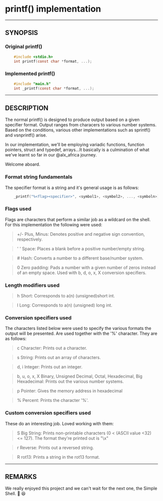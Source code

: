 # printf() implementation

-----------------------------------------------------------------------------------------------

## SYNOPSIS

### Original printf()
```c
	#include <stdio.h>
	int printf(const char *format, ...);
```

### Implemented printf()
```c
	#include "main.h"
	int _printf(const char *format, ...);
```

-----------------------------------------------------------------------------------------------

## DESCRIPTION

The normal printf() is designed to produce output based on a given specifier format.
Output ranges from characers to various number systems. Based on the conditions, various
other implementations such as sprintf() and vsnprintf() arise.

In our implementation, we'll be employing variadic functions, function pointers, struct
and typedef, arrays...It basically is a culmination of what we've learnt so far in our
@alx\_africa journey.

Welcome aboard.

### Format string fundamentals
	
The specifier format is a string and it's general usage is as follows:

```c	
	_printf("%<flag><specifier>", <symbol1>, <symbol2>, ..., <symboln>);
```

### Flags used
	
Flags are characters that perform a similar job as a wildcard on the shell. For this
implementation the following were used:

> +/-	Plus, Minus: Denotes positive and negative sign convention, respectively.

> ' '	Space: Places a blank before a positive number/empty string.

> \#	Hash: Converts a number to a different base/number system.

> 0	Zero padding: Pads a number with a given number of zeros instead of an empty space.
	Used with b, d, o, x, X conversion specifiers.

### Length modifiers used
	
> h	Short: Corresponds to a(n) (unsigned)short int.

> l	Long: Corresponds to a(n) (unsigned) long int.

### Conversion specifiers used
	
The characters listed below were used to specify the various formats the output will
be presented. Are used together with the '%' character. They are as follows:

> c	Character: Prints out a character.

> s	String: Prints out an array of characters.

> d, i	Integer: Prints out an integer.

> b, u, o, x, X	Binary, Unsigned Decimal, Octal, Hexadecimal, Big Hexadecimal: Prints out the various number systems.

> p	Pointer: Gives the memory address in hexadecimal

> %	Percent: Prints the character '%'.

### Custom conversion specifiers used
	
These do an interesting job. Loved working with them:

> S	Big String: Prints non-printable characters (0 < (ASCII value <32) <= 127). The format they're printed out is "\x<HDASCII>"

> r	Reverse: Prints out a reversed string.

> R	rot13: Prints a string in the rot13 format.

-----------------------------------------------------------------------------------------------

## REMARKS
	
We really enjoyed this project and we can't wait for the next one, the Simple Shell. :tada: :satisfied:
